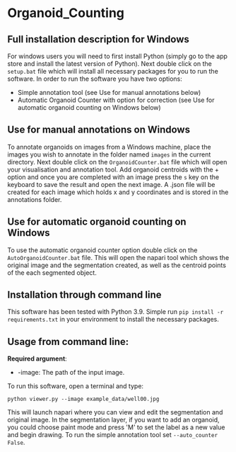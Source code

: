 # Organoid_Counting

## Full installation description for Windows

For windows users you will need to first install Python (simply go to the app store and install the latest version of Python). Next double click on the ```setup.bat``` file which will install all necessary packages for you to run the software. In order to run the software you have two options:
 
 * Simple annotation tool (see Use for manual annotations below)
 * Automatic Organoid Counter with option for correction (see Use for automatic organoid counting on Windows below)

## Use for manual annotations on Windows
To annotate organoids on images from a Windows machine, place the images you wish to annotate in the folder named ```images``` in the current directory. Next double click on the ```OrganoidCounter.bat``` file which will open your visualisation and annotation tool. Add organoid centroids with the + option and once you are completed with an image press the ```s``` key on the keyboard to save the result and open the next image. A .json file will be created for each image which holds x and y coordinates and is stored in the annotations folder.

## Use for automatic organoid counting on Windows
To use the automatic organoid counter option double click on the ```AutoOrganoidCounter.bat``` file. This will open the napari tool which shows the original image and the segmentation created, as well as the centroid points of the each segmented object.


## Installation through command line

This software has been tested with Python 3.9. Simple run ```pip install -r requirements.txt``` in your environment to install the necessary packages.

## Usage from command line:

**Required argument**:

* -image: The path of the input image.

To run this software, open a terminal and type:
```
python viewer.py --image example_data/well00.jpg
```
This will launch napari where you can view and edit the segmentation and original image. In the segmentation layer, if you want to add an organoid, you could choose paint mode and press 'M' to set the label as a new value and begin drawing. To run the simple annotation tool set ```--auto_counter False```.
